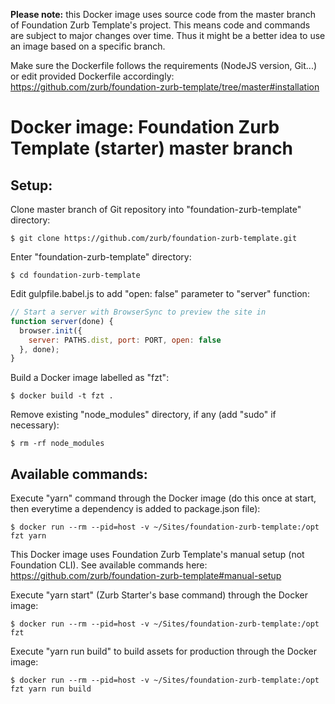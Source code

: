 **Please note:** this Docker image uses source code from the master branch of Foundation Zurb Template's project. This means code and commands are subject to major changes over time. Thus it might be a better idea to use an image based on a specific branch.

Make sure the Dockerfile follows the requirements (NodeJS version, Git...) or edit provided Dockerfile accordingly: https://github.com/zurb/foundation-zurb-template/tree/master#installation

# Docker image: Foundation Zurb Template (starter) master branch

## Setup:
Clone master branch of Git repository into "foundation-zurb-template" directory:
```shell
$ git clone https://github.com/zurb/foundation-zurb-template.git
```

Enter "foundation-zurb-template" directory:
```shell
$ cd foundation-zurb-template
```

Edit gulpfile.babel.js to add "open: false" parameter to "server" function:
```js
// Start a server with BrowserSync to preview the site in
function server(done) {
  browser.init({
    server: PATHS.dist, port: PORT, open: false
  }, done);
}
```

Build a Docker image labelled as "fzt":
```shell
$ docker build -t fzt .
```

Remove existing "node_modules" directory, if any (add "sudo" if necessary):
```shell
$ rm -rf node_modules
```

## Available commands:
Execute "yarn" command through the Docker image (do this once at start, then everytime a dependency is added to package.json file):
```shell
$ docker run --rm --pid=host -v ~/Sites/foundation-zurb-template:/opt fzt yarn
```

This Docker image uses Foundation Zurb Template's manual setup (not Foundation CLI). See available commands here: https://github.com/zurb/foundation-zurb-template#manual-setup

Execute "yarn start" (Zurb Starter's base command) through the Docker image:
```shell
$ docker run --rm --pid=host -v ~/Sites/foundation-zurb-template:/opt fzt
```

Execute "yarn run build" to build assets for production through the Docker image:
```shell
$ docker run --rm --pid=host -v ~/Sites/foundation-zurb-template:/opt fzt yarn run build
```
